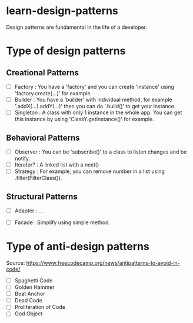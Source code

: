 # learn-design-patterns
Design patterns are fundamental in the life of a developer.

# Type of design patterns

## Creational Patterns

- [ ] Factory : You have a 'factory' and you can create 'instance' using 'factory.create(...)' for example.
- [ ] Builder : You have a 'builder' with individual method, for example '.addX(...).addY(...)' then you can do '.build()' to get your instance.
- [ ] Singleton : A class with only 1 instance in the whole app. You can get this instance by using 'ClassY.getInstance()' for example.

## Behavioral Patterns

- [ ] Observer : You can be 'subscribe()' to a class to listen changes and be notify.
- [ ] Iterator? : A linked list with a next()
- [ ] Strategy : For example, you can remove number in a list using .filter(FilterClass()).

## Structural Patterns

- [ ] Adapter : ...
- [ ] Facade : Simplify using simple method.


# Type of anti-design patterns

Source: https://www.freecodecamp.org/news/antipatterns-to-avoid-in-code/
- [ ] Spaghetti Code
- [ ] Golden Hammer
- [ ] Boat Anchor
- [ ] Dead Code
- [ ] Proliferation of Code
- [ ] God Object
